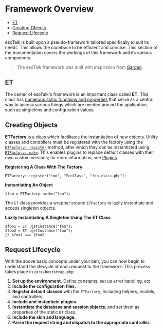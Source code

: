 # Framework Overview

- [ET](#et)
- [Creating Objects](#factory)
- [Request Lifecycle](#request-lifecycle)

esoTalk is built upon a pseudo-framework tailored specifically to suit its needs. This allows the codebase to be efficient and concise. This section of the documentation covers the workings of this framework and its various components.

> The esoTalk framework was built with inspiration from [Garden](https://github.com/vanillaforums/Garden).

<a name="et"></a>
## ET

The center of esoTalk's framework is an important class called **ET**. This class has [numerous static functions and properties](/api/class-ET.html) that serve as a central way to access various things which are needed around the application, such as singletons and configuration values.

<a name="factory"></a>
## Creating Objects

**ETFactory** is a class which facilitates the instantiation of new objects. Utility classes and controllers must be registered with the factory using the [`ETFactory::register`](/api/class-ETFactory.html#_register) method, after which they can be instantiated using [`ETFactory::make`](/api/class-ETFactory.html#_make). This enables plugins to replace default classes with their own custom versions; for more information, see [Plugins](/docs/plugins).

**Registering A Class With The Factory**

	ETFactory::register("foo", "FooClass", "foo.class.php");
	
**Instantiating An Object**

	$foo = ETFactory::make("foo");
	
The `ET` class provides a wrapper around `ETFactory` to lazily instantiate and access singleton objects.

**Lazily Instantiating A Singleton Using The ET Class**

	$foo1 = ET::getInstance("foo");
	$foo2 = ET::getInstance("foo");
	// $foo1 === $foo2

<a name="request-lifecycle"></a>
## Request Lifecycle

With the above basic concepts under your belt, you can now begin to understand the lifecycle of each request to the framework. This process takes place in `core/bootstrap.php`:

1. **Set up the environment.** Define constants, set up error handling, etc.
2. **Include the configuration files.**
3. **Register default classes** with the `ETFactory`, including helpers, models, and controllers.
4. **Include and instantiate plugins.**
5. **Instantiate the database and session objects**, and set them as properties of the static `ET` class.
6. **Include the skin and language.**
7. **Parse the request string and dispatch to the appropriate controller.**
